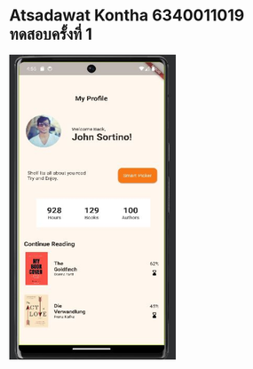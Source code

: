# Atsadawat Kontha 6340011019 ทดสอบครั้งที่ 1

<img src="result_test.jpg" style="width: 300px; height: 550px">

